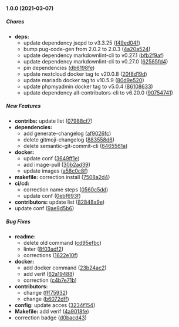 #### 1.0.0 (2021-03-07)

##### Chores

* **deps:**
  *  update dependency jscpd to v3.3.25 ([f49ed04f](https://github.com/koromerzhin/template-nextcloud/commit/f49ed04fb24bcb6f511bf2896b6ecd0d5539feda))
  *  bump pug-code-gen from 2.0.2 to 2.0.3 ([4a20a524](https://github.com/koromerzhin/template-nextcloud/commit/4a20a524090342d63dc13b5a0d1c3140f66cea13))
  *  update dependency markdownlint-cli to v0.27.1 ([bfb2f9af](https://github.com/koromerzhin/template-nextcloud/commit/bfb2f9affe50840e64b56368fef3e50463cd1ed7))
  *  update dependency markdownlint-cli to v0.27.0 ([62585fd4](https://github.com/koromerzhin/template-nextcloud/commit/62585fd4d8f975f504c5f60b473c5f5460c309e7))
  *  pin dependencies ([db6198fe](https://github.com/koromerzhin/template-nextcloud/commit/db6198fe8f043eb1ab93328afff83aaa3a63644b))
  *  update nextcloud docker tag to v20.0.8 ([20f8d19d](https://github.com/koromerzhin/template-nextcloud/commit/20f8d19dd302473e1e8063eaca80ad3d593eadf3))
  *  update mariadb docker tag to v10.5.9 ([80d9e520](https://github.com/koromerzhin/template-nextcloud/commit/80d9e52001024d7dbed6155ccdf9e5010d2bc61e))
  *  update phpmyadmin docker tag to v5.0.4 ([86108633](https://github.com/koromerzhin/template-nextcloud/commit/861086334471fb52dbfb5762ec3034a94bc65e17))
  *  update dependency all-contributors-cli to v6.20.0 ([90754741](https://github.com/koromerzhin/template-nextcloud/commit/907547415786ab253927d3144d6852d7e2a5a1b0))

##### New Features

* **contribs:**  update list ([07988cf7](https://github.com/koromerzhin/template-nextcloud/commit/07988cf7d83c73215430f6b11fe3cecd04a78eaa))
* **dependencies:**
  *  add generate-changelog ([af9026fc](https://github.com/koromerzhin/template-nextcloud/commit/af9026fce5dfb93070d7fb23b1e892f6e01f1a49))
  *  delete gitmoji-changelog ([883558d6](https://github.com/koromerzhin/template-nextcloud/commit/883558d6597ab532f4cf5d52a4b5beb4f298dbbe))
  *  delete semantic-git-commit-cli ([6465561a](https://github.com/koromerzhin/template-nextcloud/commit/6465561a8fc6cbdc0feb6a1c80100867b2be370b))
* **docker:**
  *  update conf ([3649ff1e](https://github.com/koromerzhin/template-nextcloud/commit/3649ff1ed96d999c153175eaa5e369e18f5a04fb))
  *  add image-pull ([30b2ad39](https://github.com/koromerzhin/template-nextcloud/commit/30b2ad3902169ae88527d30a1f3de815fb5b94c6))
  *  update images ([a58c0c8f](https://github.com/koromerzhin/template-nextcloud/commit/a58c0c8fbd0f0ec10fdb1eb19a17ef975fe0732c))
* **makefile:**  correction install ([7508a2d4](https://github.com/koromerzhin/template-nextcloud/commit/7508a2d48e195aa3bc9c85943c64efe8f5a9ec92))
* **ci/cd:**
  *  correction name steps ([0560c5dd](https://github.com/koromerzhin/template-nextcloud/commit/0560c5dd3155f2f6b78a97436d937b98298fbfe4))
  *  update conf ([0ebf693f](https://github.com/koromerzhin/template-nextcloud/commit/0ebf693fe65b674695e923107ef2864fa4aee94f))
* **contributors:**  update list ([82848a9e](https://github.com/koromerzhin/template-nextcloud/commit/82848a9ec744e3a0d7c1e1e48894d2102723597e))
*  update conf ([9ae9d5b6](https://github.com/koromerzhin/template-nextcloud/commit/9ae9d5b63199be8b95ca93835881638f98096846))

##### Bug Fixes

* **readme:**
  *  delete old command ([cd95efbc](https://github.com/koromerzhin/template-nextcloud/commit/cd95efbc02e6005997fa823ff3d3d1884a5d05ff))
  *  linter ([8f03adf2](https://github.com/koromerzhin/template-nextcloud/commit/8f03adf247cec60e70ec93047b9ecb27337efc95))
  *  corrections ([1622e10f](https://github.com/koromerzhin/template-nextcloud/commit/1622e10fe65813d91798da35eb7bc080689ff614))
* **docker:**
  *  add docker command ([23b24ac2](https://github.com/koromerzhin/template-nextcloud/commit/23b24ac2622b7705a8f21b3e00c2496c2cd3084a))
  *  add verif ([62a19488](https://github.com/koromerzhin/template-nextcloud/commit/62a194883afe9f45e45b62bcbb9525746ba51f3a))
  *  correction ([c4b7e71b](https://github.com/koromerzhin/template-nextcloud/commit/c4b7e71b040474ae3959c00818f0698b7756ed2a))
* **contributors:**
  *  change ([fff75932](https://github.com/koromerzhin/template-nextcloud/commit/fff759324c662f05bf37fae699c9d67a681a9c12))
  *  change ([b6072dff](https://github.com/koromerzhin/template-nextcloud/commit/b6072dff1354c3288fa39807a443189364598c64))
* **config:**  update acces ([3234f154](https://github.com/koromerzhin/template-nextcloud/commit/3234f1548ca36d9fac16606aad7a5ea82c290cdc))
* **Makefile:**  add verif ([4a9018fe](https://github.com/koromerzhin/template-nextcloud/commit/4a9018fe832639fa213cbd9a6a4d3526e6228255))
*  correction badge ([d0bacd43](https://github.com/koromerzhin/template-nextcloud/commit/d0bacd43f949d897ca42f48160c900fc08e3f2be))

